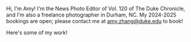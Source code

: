 
Hi, I'm Amy! I'm the News Photo Editor of Vol. 120 of The Duke Chronicle, and I'm also a freelance photographer in Durham, NC. My 2024-2025 bookings are open; please contact me at amy.zhang@duke.edu to book!

Here's some of my work!

<div class='sk-instagram-feed' data-embed-id='25409032'></div><script src='https://widgets.sociablekit.com/instagram-feed/widget.js' async defer></script>
